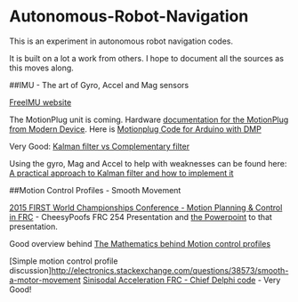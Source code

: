 # Autonomous-Robot-Navigation
This is an experiment in autonomous robot navigation codes. 

It is built on a lot a work from others.  I hope to document all the sources as this moves along.

##IMU - The art of Gyro, Accel and Mag sensors

[FreeIMU website](http://www.varesano.net/projects/hardware/FreeIMU)

The MotionPlug unit is coming. Hardware [documentation for the MotionPlug from Modern Device](https://moderndevice.com/product/motion-plug/). Here is [Motionplug Code for Arduino with DMP](https://github.com/moderndevice/MotionPlug)

Very Good: [Kalman filter vs Complementary filter](http://robottini.altervista.org/kalman-filter-vs-complementary-filter)

Using the gyro, Mag and Accel to help with weaknesses can be found here: [A practical approach to Kalman filter and how to implement it](http://blog.tkjelectronics.dk/2012/09/a-practical-approach-to-kalman-filter-and-how-to-implement-it/)

##Motion Control Profiles - Smooth Movement

[2015 FIRST World Championships Conference - Motion Planning & Control in FRC](https://www.youtube.com/watch?v=8319J1BEHwM) - CheesyPoofs FRC 254 Presentation and [the Powerpoint](https://docs.google.com/presentation/d/1xjtQ5m3Ay4AYxS_SfloF2n_vWZnCU25aXZuu9A59xPY/pub?start=false&loop=false&delayms=3000&slide=id.g76b62f478_0_31) to that presentation.


Good overview behind [The Mathematics behind Motion control profiles](http://www.pmdcorp.com/downloads/Mathematics_of_Motion_Control_Profiles.pdf)

[Simple motion control profile discussion]http://electronics.stackexchange.com/questions/38573/smooth-a-motor-movement
[Sinisodal Acceleration FRC - Chief Delphi code](http://www.chiefdelphi.com/media/papers/3107) - Very Good!

